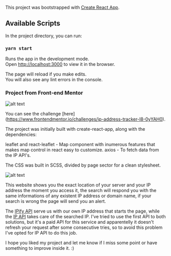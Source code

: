 This project was bootstrapped with [Create React App](https://github.com/facebook/create-react-app).

## Available Scripts

In the project directory, you can run:

### `yarn start`

Runs the app in the development mode.<br />
Open [http://localhost:3000](http://localhost:3000) to view it in the browser.

The page will reload if you make edits.<br />
You will also see any lint errors in the console.

### Project from Front-end Mentor

![alt text](http://url/to/img.png)

You can see the challenge [here] (https://www.frontendmentor.io/challenges/ip-address-tracker-I8-0yYAH0).

The project was initially built with create-react-app, along with the dependencies: 

leaflet and react-leaflet - Map component with inumerous features that makes map control in react easy to customize.
axios - To fetch data from the IP API's.

The CSS was built in SCSS, divided by page sector for a clean stylesheet.

![alt text](http://url/to/img.png)

This website shows you the exact location of your server and your IP address the moment you access it, the search will respond you with the same informations of any existent IP address or domain name, if your search is wrong the page will send you an alert.

The [IPify API](https://www.ipify.org/) serve us with our own IP address that starts the page, while the [IP API](http://ip-api.com) takes care of the searched IP. I've tried to use the first API to both solutions, but it's a paid API for this service and apparentelly it doesn't refresh your request after some consecutive tries, so to avoid this problem I've opted for IP API to do this job.

I hope you liked my project and let me know if I miss some point or have something to improve inside it. :)